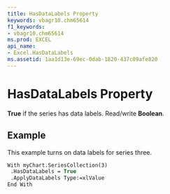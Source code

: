 ```yaml
---
title: HasDataLabels Property
keywords: vbagr10.chm65614
f1_keywords:
- vbagr10.chm65614
ms.prod: EXCEL
api_name:
- Excel.HasDataLabels
ms.assetid: 1aa1d13e-69ec-0dab-1820-437c09afe820
---
```



# HasDataLabels Property

 **True** if the series has data labels. Read/write **Boolean**.


## Example

This example turns on data labels for series three.


```vb
With myChart.SeriesCollection(3) 
 .HasDataLabels = True 
 .ApplyDataLabels Type:=xlValue 
End With
```


